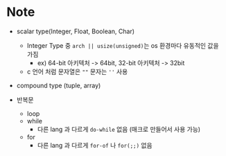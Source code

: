 
# Note

- scalar type(Integer, Float, Boolean, Char)
  - Integer Type 중 `arch || usize(unsigned)`는 os 환경마다 유동적인 값을 가짐
    - ex) 64-bit 아키텍처 -> 64bit, 32-bit 아키텍처 -> 32bit
  - c 언어 처럼 문자열은 `""` 문자는 `''` 사용

- compound type (tuple, array)

- 반복문
  - loop
  - while
    - 다른 lang 과 다르게 `do-while` 없음 (매크로 만들어서 사용 가능)
  - for
    - 다른 lang 과 다르게 `for-of` 나 `for(;;)` 없음